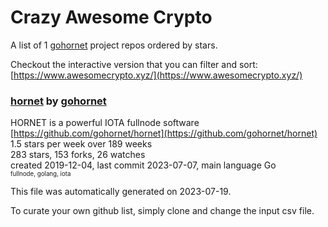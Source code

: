 # Crazy Awesome Crypto
A list of 1 [gohornet](https://github.com/gohornet) project repos ordered by stars.  

Checkout the interactive version that you can filter and sort: 
[https://www.awesomecrypto.xyz/](https://www.awesomecrypto.xyz/)  


### [hornet](https://github.com/gohornet/hornet) by [gohornet](https://github.com/gohornet)  
HORNET is a powerful IOTA fullnode software  
[https://github.com/gohornet/hornet](https://github.com/gohornet/hornet)  
1.5 stars per week over 189 weeks  
283 stars, 153 forks, 26 watches  
created 2019-12-04, last commit 2023-07-07, main language Go  
<sub><sup>fullnode, golang, iota</sup></sub>


This file was automatically generated on 2023-07-19.  

To curate your own github list, simply clone and change the input csv file.  